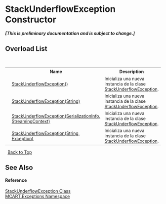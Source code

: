 # StackUnderflowException Constructor 
 _**\[This is preliminary documentation and is subject to change.\]**_


## Overload List
&nbsp;<table><tr><th></th><th>Name</th><th>Description</th></tr><tr><td>![Public method](media/pubmethod.gif "Public method")</td><td><a href="024b7697-b10e-be6a-21f2-e35335e32512">StackUnderflowException()</a></td><td>
Inicializa una nueva instancia de la clase <a href="8743ad6b-35a4-2524-bbd2-8413ad968e86">StackUnderflowException</a>.</td></tr><tr><td>![Public method](media/pubmethod.gif "Public method")</td><td><a href="4b409bd9-35cb-70aa-d60b-a8fe59d47218">StackUnderflowException(String)</a></td><td>
Inicializa una nueva instancia de la clase <a href="8743ad6b-35a4-2524-bbd2-8413ad968e86">StackUnderflowException</a>.</td></tr><tr><td>![Protected method](media/protmethod.gif "Protected method")</td><td><a href="750193c2-6b8c-14c4-5def-7d8f286db958">StackUnderflowException(SerializationInfo, StreamingContext)</a></td><td>
Inicializa una nueva instancia de la clase <a href="8743ad6b-35a4-2524-bbd2-8413ad968e86">StackUnderflowException</a>.</td></tr><tr><td>![Public method](media/pubmethod.gif "Public method")</td><td><a href="fbb65d10-238f-c39c-3ca1-e6b38776edf2">StackUnderflowException(String, Exception)</a></td><td>
Inicializa una nueva instancia de la clase <a href="8743ad6b-35a4-2524-bbd2-8413ad968e86">StackUnderflowException</a>.</td></tr></table>&nbsp;
<a href="#stackunderflowexception-constructor">Back to Top</a>

## See Also


#### Reference
<a href="8743ad6b-35a4-2524-bbd2-8413ad968e86">StackUnderflowException Class</a><br /><a href="36e6166c-cb29-ee06-1b8a-ebc61fae7b0a">MCART.Exceptions Namespace</a><br />